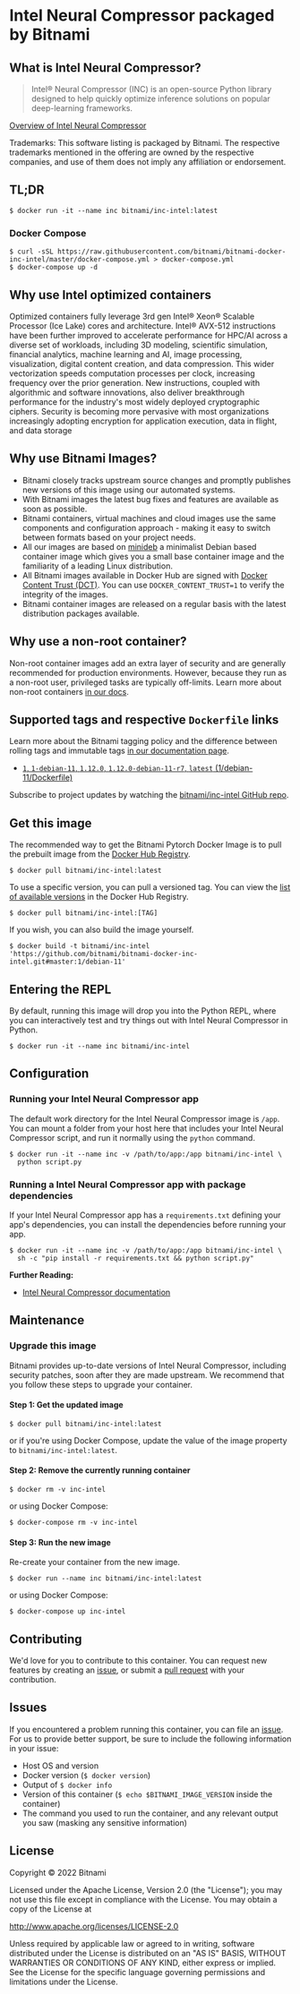 # Intel Neural Compressor packaged by Bitnami

## What is Intel Neural Compressor?

> Intel&reg; Neural Compressor (INC) is an open-source Python library designed to help quickly optimize inference solutions on popular deep-learning frameworks.

[Overview of Intel Neural Compressor](https://intel.github.io/neural-compressor)

Trademarks: This software listing is packaged by Bitnami. The respective trademarks mentioned in the offering are owned by the respective companies, and use of them does not imply any affiliation or endorsement.

## TL;DR

```console
$ docker run -it --name inc bitnami/inc-intel:latest
```

### Docker Compose

```console
$ curl -sSL https://raw.githubusercontent.com/bitnami/bitnami-docker-inc-intel/master/docker-compose.yml > docker-compose.yml
$ docker-compose up -d
```
## Why use Intel optimized containers

Optimized containers fully leverage 3rd gen Intel® Xeon® Scalable Processor (Ice Lake) cores and architecture. Intel® AVX-512 instructions have been further improved to accelerate performance for HPC/AI across a diverse set of workloads, including 3D modeling, scientific simulation, financial analytics, machine learning and AI, image processing, visualization, digital content creation, and data compression. This wider vectorization speeds computation processes per clock, increasing frequency over the prior generation. New instructions, coupled with algorithmic and software innovations, also deliver breakthrough performance for the industry's most widely deployed cryptographic ciphers. Security is becoming more pervasive with most organizations increasingly adopting encryption for application execution, data in flight, and data storage

## Why use Bitnami Images?

* Bitnami closely tracks upstream source changes and promptly publishes new versions of this image using our automated systems.
* With Bitnami images the latest bug fixes and features are available as soon as possible.
* Bitnami containers, virtual machines and cloud images use the same components and configuration approach - making it easy to switch between formats based on your project needs.
* All our images are based on [minideb](https://github.com/bitnami/minideb) a minimalist Debian based container image which gives you a small base container image and the familiarity of a leading Linux distribution.
* All Bitnami images available in Docker Hub are signed with [Docker Content Trust (DCT)](https://docs.docker.com/engine/security/trust/content_trust/). You can use `DOCKER_CONTENT_TRUST=1` to verify the integrity of the images.
* Bitnami container images are released on a regular basis with the latest distribution packages available.

## Why use a non-root container?

Non-root container images add an extra layer of security and are generally recommended for production environments. However, because they run as a non-root user, privileged tasks are typically off-limits. Learn more about non-root containers [in our docs](https://docs.bitnami.com/tutorials/work-with-non-root-containers/).

## Supported tags and respective `Dockerfile` links

Learn more about the Bitnami tagging policy and the difference between rolling tags and immutable tags [in our documentation page](https://docs.bitnami.com/tutorials/understand-rolling-tags-containers/).


* [`1`, `1-debian-11`, `1.12.0`, `1.12.0-debian-11-r7`, `latest` (1/debian-11/Dockerfile)](https://github.com/bitnami/bitnami-docker-inc-intel/blob/1.12.0-debian-11-r7/1/debian-11/Dockerfile)

Subscribe to project updates by watching the [bitnami/inc-intel GitHub repo](https://github.com/bitnami/bitnami-docker-inc-intel).

## Get this image

The recommended way to get the Bitnami Pytorch Docker Image is to pull the prebuilt image from the [Docker Hub Registry](https://hub.docker.com/r/bitnami/inc-intel).

```console
$ docker pull bitnami/inc-intel:latest
```

To use a specific version, you can pull a versioned tag. You can view the [list of available versions](https://hub.docker.com/r/bitnami/inc-intel/tags/) in the Docker Hub Registry.

```console
$ docker pull bitnami/inc-intel:[TAG]
```

If you wish, you can also build the image yourself.

```console
$ docker build -t bitnami/inc-intel 'https://github.com/bitnami/bitnami-docker-inc-intel.git#master:1/debian-11'
```

## Entering the REPL

By default, running this image will drop you into the Python REPL, where you can interactively test and try things out with Intel Neural Compressor in Python.

```console
$ docker run -it --name inc bitnami/inc-intel
```

## Configuration

### Running your Intel Neural Compressor app

The default work directory for the Intel Neural Compressor image is `/app`. You can mount a folder from your host here that includes your Intel Neural Compressor script, and run it normally using the `python` command.

```console
$ docker run -it --name inc -v /path/to/app:/app bitnami/inc-intel \
  python script.py
```

### Running a Intel Neural Compressor app with package dependencies

If your Intel Neural Compressor app has a `requirements.txt` defining your app's dependencies, you can install the dependencies before running your app.

```console
$ docker run -it --name inc -v /path/to/app:/app bitnami/inc-intel \
  sh -c "pip install -r requirements.txt && python script.py"
```

**Further Reading:**

  - [Intel Neural Compressor documentation](https://intel.github.io/neural-compressordocs/stable/index.html)

## Maintenance

### Upgrade this image

Bitnami provides up-to-date versions of Intel Neural Compressor, including security patches, soon after they are made upstream. We recommend that you follow these steps to upgrade your container.

#### Step 1: Get the updated image

```console
$ docker pull bitnami/inc-intel:latest
```

or if you're using Docker Compose, update the value of the image property to `bitnami/inc-intel:latest`.

#### Step 2: Remove the currently running container

```console
$ docker rm -v inc-intel
```

or using Docker Compose:

```console
$ docker-compose rm -v inc-intel
```

#### Step 3: Run the new image

Re-create your container from the new image.

```console
$ docker run --name inc bitnami/inc-intel:latest
```

or using Docker Compose:

```console
$ docker-compose up inc-intel
```

## Contributing

We'd love for you to contribute to this container. You can request new features by creating an [issue](https://github.com/bitnami/bitnami-docker-inc-intel/issues), or submit a [pull request](https://github.com/bitnami/bitnami-docker-inc-intel/pulls) with your contribution.

## Issues

If you encountered a problem running this container, you can file an [issue](https://github.com/bitnami/bitnami-docker-inc-intel/issues/new). For us to provide better support, be sure to include the following information in your issue:

- Host OS and version
- Docker version (`$ docker version`)
- Output of `$ docker info`
- Version of this container (`$ echo $BITNAMI_IMAGE_VERSION` inside the container)
- The command you used to run the container, and any relevant output you saw (masking any sensitive information)

## License

Copyright &copy; 2022 Bitnami

Licensed under the Apache License, Version 2.0 (the "License");
you may not use this file except in compliance with the License.
You may obtain a copy of the License at

  <http://www.apache.org/licenses/LICENSE-2.0>

Unless required by applicable law or agreed to in writing, software
distributed under the License is distributed on an "AS IS" BASIS,
WITHOUT WARRANTIES OR CONDITIONS OF ANY KIND, either express or implied.
See the License for the specific language governing permissions and
limitations under the License.
